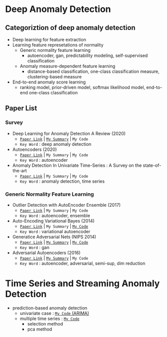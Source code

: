 # Deep Anomaly Detection

## Categoriztion of deep anomaly detection
- Deep learning for feature extraction
- Learning feature represetations of normality
  - Generic normality feature learning
    - autoencoder, gan, predictability modeling, self-supervised classification
  - Anomaly measure-dependent feature learning
    - distance-based classification, one-class classification measure, clustering-based measure
- End-to-end anomaly score learning
  - ranking model, prior-driven model, softmax likelihood model, end-to-end one-class classification

## Paper List

### Survey
- Deep Learning for Anomaly Detection A Review (2020)
  - [`Paper Link`](https://arxiv.org/pdf/2007.02500.pdf) | [`My Summary`](summary) | `My Code`
  - `Key Word` : deep anomaly detection
- Autoencoders (2020)
  - [`Paper Link`](https://arxiv.org/pdf/2003.05991.pdf) | `My Summary` | `My Code`
  - `Key Word` : autoencoder
- Anomaly Detection In Univariate Time-Series : A Survey on the state-of-the-art
  - [`Paper Link`](https://arxiv.org/abs/2004.00433) | `My Summary` | `My Code`
  - `Key Word` : anomaly detection, time series

### Generic Normality Feature Learning
- Outlier Detection with AutoEncoder Ensemble (2017)
  - [`Paper Link`](https://saketsathe.net/downloads/autoencoder.pdf) | `My Summary` | `My Code`
  - `Key Word` : autoencoder, ensemble
- Auto-Encoding Variational Bayes (2014)
  - [`Paper Link`](https://arxiv.org/abs/1312.6114) | `My Summary` | [`My Code`](code)
  - `Key Word` : variational autoencoder
- Generatice Adversarial Nets (NIPS 2014)
  - [`Paper Link`](https://papers.nips.cc/paper/2014/hash/5ca3e9b122f61f8f06494c97b1afccf3-Abstract.html) | [`My Summary`](summary) | [`My Code`](Code)
  - `Key Word` : gan
- Adversarial Autoencoders (2016)
  - [`Paper Link`](https://arxiv.org/abs/1511.05644) | [`My Summary`](summary) | `My Code`
  - `Key Word` : autoencoder, adversarial, semi-sup, dim reduction

# Time Series and Streaming Anomaly Detection
- prediction-based anomaly detection
  - univariate case : [`My Code` (ARIMA)](./time%20series%20and%20streaming%20anomaly%20detection)
  - multiple time series : [`My Code`](./time%20series%20and%20streaming%20anomaly%20detection)
    - selection method
    - pca method